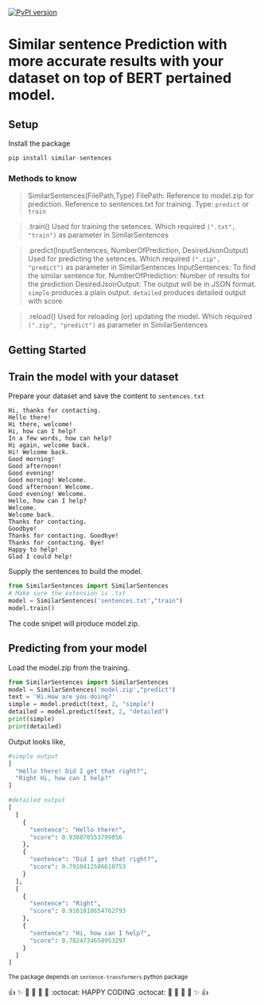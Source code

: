 [![PyPI version](https://badge.fury.io/py/similar-sentences.svg)](https://badge.fury.io/py/similar-sentences)

# Similar sentence Prediction with more accurate results with your dataset on top of BERT pertained model.

## Setup

Install the package

```python
pip install similar-sentences
```

### Methods to know

> SimilarSentences(FilePath,Type)
  FilePath: Reference to model.zip for prediction. Reference to sentences.txt for training. 
  Type: `predict` or `train`

> .train()
  Used for training the setences. Which required `(".txt", "train")` as parameter in SimilarSentences

> .predict(InputSentences, NumberOfPrediction, DesiredJsonOutput)
  Used for predicting the setences. Which required `(".zip", "predict")` as parameter in SimilarSentences
  InputSentences: To find the similar sentence for. 
  NumberOfPrediction: Number of results for the prediction
  DesiredJsonOutput: The output will be in JSON format. `simple` produces a plain output. `detailed` produces detailed output with score 
  
> .reload()
  Used for reloading (or) updating the model. Which required `(".zip", "predict")` as parameter in SimilarSentences
  
## Getting Started

## Train the model with your dataset

Prepare your dataset and save the content to `sentences.txt`

```
Hi, thanks for contacting.
Hello there!
Hi there, welcome!
Hi, how can I help?
In a few words, how can help?
Hi again, welcome back.
Hi! Welcome back.
Good morning! 
Good afternoon! 
Good evening! 
Good morning! Welcome.
Good afternoon! Welcome.
Good evening! Welcome.
Hello, how can I help?
Welcome.
Welcome back.
Thanks for contacting.
Goodbye!
Thanks for contacting. Goodbye!
Thanks for contacting. Bye!
Happy to help!
Glad I could help!
```

Supply the sentences to build the model.

```python
from SimilarSentences import SimilarSentences
# Make sure the extension is .txt
model = SimilarSentences('sentences.txt',"train")
model.train()
```
The code snipet will produce model.zip.

## Predicting from your model

Load the model.zip from the training.

```python
from SimilarSentences import SimilarSentences
model = SimilarSentences('model.zip',"predict")
text = 'Hi.How are you doing?'
simple = model.predict(text, 2, "simple")
detailed = model.predict(text, 2, "detailed")
print(simple)
print(detailed)
```

Output looks like,

```python
#simple output
[
  "Hello there! Did I get that right?",
  "Right Hi, how can I help?"
]

#detailed output
[
  [
    {
      "sentence": "Hello there!",
      "score": 0.938870553799856
    },
    {
      "sentence": "Did I get that right?",
      "score": 0.7910412586610753
    }
  ],
  [
    {
      "sentence": "Right",
      "score": 0.9161810654762793
    },
    {
      "sentence": "Hi, how can I help?",
      "score": 0.7824734658953297
    }
  ]
]
````
<sub>The package depends on `sentence-transformers` python package</sub>

:+1: :sparkles: :camel: :tada: :rocket: :metal: :octocat:  HAPPY CODING :octocat: :metal: :rocket: :tada: :camel: :sparkles: :+1:
